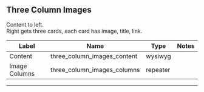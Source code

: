 ## Three Column Images
Content to left.</br>
Right gets three cards, each card has image, title, link.

<table class="ll-fields-table">
  <thead>
    <th>Label</th>
    <th>Name</th>
    <th>Type</th>
    <th>Notes</th>
  </thead>
  <tbody>
        <tr>
          <td>Content</td>
          <td>three_column_images_content</td>
          <td>wysiwyg</td>
          <td></td>
        </tr>
        <tr>
          <td>Image Columns</td>
          <td>three_column_images_columns</td>
          <td>repeater</td>
          <td></td>
        </tr>
  </tbody>
</table>

***
